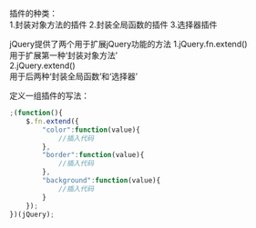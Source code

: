 插件的种类：  
	1.封装对象方法的插件
	2.封装全局函数的插件
	3.选择器插件

jQuery提供了两个用于扩展jQuery功能的方法
	1.jQuery.fn.extend()  
		用于扩展第一种‘封装对象方法’  
	2.jQuery.extend()  
		用于后两种‘封装全局函数’和‘选择器’  

定义一组插件的写法：  
```javascript
;(function(){
	$.fn.extend({
		"color":function(value){
			//插入代码
		},
		"border":function(value){
			//插入代码
		},
		"background":function(value){
			//插入代码
		}
	});
})(jQuery);
```